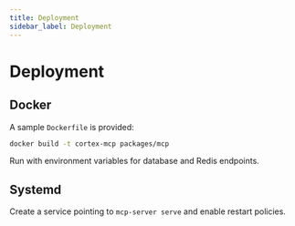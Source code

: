 ```yaml
---
title: Deployment
sidebar_label: Deployment
---
```


# Deployment

## Docker
A sample `Dockerfile` is provided:
```bash
docker build -t cortex-mcp packages/mcp
```
Run with environment variables for database and Redis endpoints.

## Systemd
Create a service pointing to `mcp-server serve` and enable restart policies.
